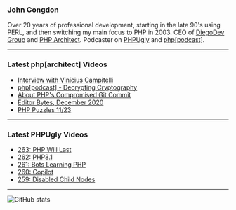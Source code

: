 ### John Congdon

Over 20 years of professional development, starting in the late 90's using PERL, and then switching my main focus to PHP in 2003.
CEO of [DiegoDev Group][ws_diegodev] and [PHP Architect][ws_phparch].
Podcaster on [PHPUgly][ws_phpugly] and [php[podcast]][ws_phparch].

---

### Latest php[architect] Videos
<!-- PHPARCHITECT:START -->
- [Interview with Vinícius Campitelli](https://www.youtube.com/watch?v=jlMexnJnnpU)
- [php[podcast] - Decrypting Cryptography](https://www.youtube.com/watch?v=F3noeNDucT0)
- [About PHP&#39;s Compromised Git Commit](https://www.youtube.com/watch?v=2mymyAaHjAA)
- [Editor Bytes, December 2020](https://www.youtube.com/watch?v=w-n7ixYQkXo)
- [PHP Puzzles 11/23](https://www.youtube.com/watch?v=Ol1x1E7AJcQ)
<!-- PHPARCHITECT:END -->

---

### Latest PHPUgly Videos
<!-- PHPUGLY:START -->
- [263: PHP Will Last](https://www.youtube.com/watch?v=twAben1wTds)
- [262: PHP8.1](https://www.youtube.com/watch?v=ccarOluET6A)
- [261: Bots Learning PHP](https://www.youtube.com/watch?v=Ig56Y-AGV64)
- [260: Copilot](https://www.youtube.com/watch?v=aLqAZEhZEog)
- [259: Disabled Child Nodes](https://www.youtube.com/watch?v=ZAEMAwNbnO8)
<!-- PHPUGLY:END -->

---

![GitHub stats](https://github-readme-stats.vercel.app/api?username=johncongdon&show_icons=true&hide_border=true&hide=stars&count_private=true)  


[ws_diegodev]: https://www.diegodev.com
[ws_phparch]: https://www.phparch.com
[ws_phpugly]: https://www.phpugly.com
